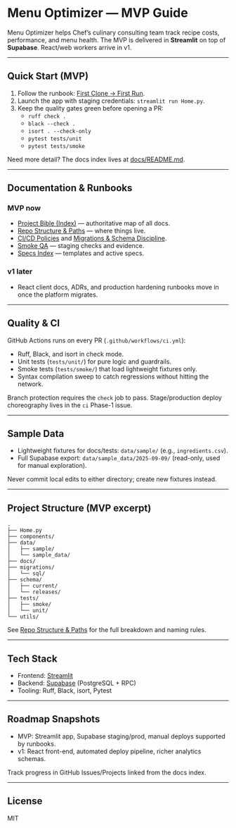 # Menu Optimizer — MVP Guide

Menu Optimizer helps Chef’s culinary consulting team track recipe costs, performance, and menu health. The MVP is delivered in **Streamlit** on top of **Supabase**. React/web workers arrive in v1.

---

## Quick Start (MVP)

1. Follow the runbook: [First Clone → First Run](docs/runbooks/first_run.md).
2. Launch the app with staging credentials: `streamlit run Home.py`.
3. Keep the quality gates green before opening a PR:
   - `ruff check .`
   - `black --check .`
   - `isort . --check-only`
   - `pytest tests/unit`
   - `pytest tests/smoke`

Need more detail? The docs index lives at [docs/README.md](docs/README.md).

---

## Documentation & Runbooks

### MVP now
- [Project Bible (Index)](docs/README.md) — authoritative map of all docs.
- [Repo Structure & Paths](docs/reference/repo_structure.md) — where things live.
- [CI/CD Policies](docs/policy/ci_minimal.md) and [Migrations & Schema Discipline](docs/policy/migrations_and_schema.md).
- [Smoke QA](docs/runbooks/smoke_qa.md) — staging checks and evidence.
- [Specs Index](docs/specs/README.md) — templates and active specs.

### v1 later
- React client docs, ADRs, and production hardening runbooks move in once the platform migrates.

---

## Quality & CI

GitHub Actions runs on every PR (`.github/workflows/ci.yml`):
- Ruff, Black, and isort in check mode.
- Unit tests (`tests/unit/`) for pure logic and guardrails.
- Smoke tests (`tests/smoke/`) that load lightweight fixtures only.
- Syntax compilation sweep to catch regressions without hitting the network.

Branch protection requires the `check` job to pass. Stage/production deploy choreography lives in the `ci` Phase-1 issue.

---

## Sample Data

- Lightweight fixtures for docs/tests: `data/sample/` (e.g., `ingredients.csv`).
- Full Supabase export: `data/sample_data/2025-09-09/` (read-only, used for manual exploration).

Never commit local edits to either directory; create new fixtures instead.

---

## Project Structure (MVP excerpt)

```
.
├── Home.py
├── components/
├── data/
│   ├── sample/
│   └── sample_data/
├── docs/
├── migrations/
│   └── sql/
├── schema/
│   ├── current/
│   └── releases/
├── tests/
│   ├── smoke/
│   └── unit/
└── utils/
```

See [Repo Structure & Paths](docs/reference/repo_structure.md) for the full breakdown and naming rules.

---

## Tech Stack
- Frontend: [Streamlit](https://streamlit.io)
- Backend: [Supabase](https://supabase.com) (PostgreSQL + RPC)
- Tooling: Ruff, Black, isort, Pytest

---

## Roadmap Snapshots

- MVP: Streamlit app, Supabase staging/prod, manual deploys supported by runbooks.
- v1: React front-end, automated deploy pipeline, richer analytics schemas.

Track progress in GitHub Issues/Projects linked from the docs index.

---

## License
MIT
